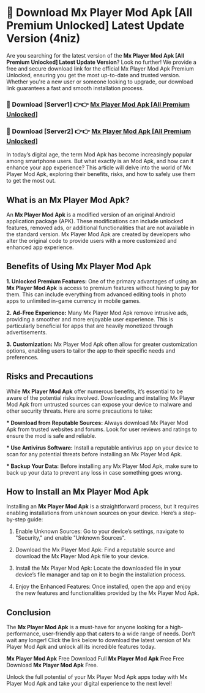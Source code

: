 # 🤖 Download Mx Player Mod Apk [All Premium Unlocked] Latest Update Version (4niz)

Are you searching for the latest version of the <strong>Mx Player Mod Apk [All Premium Unlocked] Latest Update Version</strong>? Look no further! We provide a free and secure download link for the official Mx Player Mod Apk Premium Unlocked, ensuring you get the most up-to-date and trusted version. Whether you're a new user or someone looking to upgrade, our download link guarantees a fast and smooth installation process.


<h3>📌 Download [Server1] 👉👉 <a href="https://hapymods.com?title=Mx+Player+Mod+Apk&ref=3B1">Mx Player Mod Apk [All Premium Unlocked]</a></h3>

<h3>📌 Download [Server2] 👉👉 <a href="https://hapymods.com?title=Mx+Player+Mod+Apk&ref=3B1">Mx Player Mod Apk [All Premium Unlocked]</a></h3>


In today’s digital age, the term Mod Apk has become increasingly popular among smartphone users. But what exactly is an Mod Apk, and how can it enhance your app experience? This article will delve into the world of Mx Player Mod Apk, exploring their benefits, risks, and how to safely use them to get the most out.


<h2>What is an Mx Player Mod Apk?</h2>

An <strong>Mx Player Mod Apk</strong> is a modified version of an original Android application package (APK). These modifications can include unlocked features, removed ads, or additional functionalities that are not available in the standard version. Mx Player Mod Apk are created by developers who alter the original code to provide users with a more customized and enhanced app experience.


<h2>Benefits of Using Mx Player Mod Apk</h2>

<strong> 1. Unlocked Premium Features:</strong> One of the primary advantages of using an <strong>Mx Player Mod Apk</strong> is access to premium features without having to pay for them. This can include everything from advanced editing tools in photo apps to unlimited in-game currency in mobile games.

<strong> 2. Ad-Free Experience:</strong> Many Mx Player Mod Apk remove intrusive ads, providing a smoother and more enjoyable user experience. This is particularly beneficial for apps that are heavily monetized through advertisements.

<strong> 3. Customization:</strong> Mx Player Mod Apk often allow for greater customization options, enabling users to tailor the app to their specific needs and preferences.


<h2>Risks and Precautions</h2>

While <strong>Mx Player Mod Apk</strong> offer numerous benefits, it’s essential to be aware of the potential risks involved. Downloading and installing Mx Player Mod Apk from untrusted sources can expose your device to malware and other security threats. Here are some precautions to take:

<strong> * Download from Reputable Sources:</strong> Always download Mx Player Mod Apk from trusted websites and forums. Look for user reviews and ratings to ensure the mod is safe and reliable.

<strong> * Use Antivirus Software:</strong> Install a reputable antivirus app on your device to scan for any potential threats before installing an Mx Player Mod Apk.

<strong> * Backup Your Data:</strong> Before installing any Mx Player Mod Apk, make sure to back up your data to prevent any loss in case something goes wrong.


<h2>How to Install an Mx Player Mod Apk</h2>

Installing an <strong>Mx Player Mod Apk</strong> is a straightforward process, but it requires enabling installations from unknown sources on your device. Here’s a step-by-step guide:

 1. Enable Unknown Sources: Go to your device’s settings, navigate to "Security," and enable "Unknown Sources".

 2. Download the Mx Player Mod Apk: Find a reputable source and download the Mx Player Mod Apk file to your device.

 3. Install the Mx Player Mod Apk: Locate the downloaded file in your device’s file manager and tap on it to begin the installation process.

 4. Enjoy the Enhanced Features: Once installed, open the app and enjoy the new features and functionalities provided by the Mx Player Mod Apk.


<h2><strong>Conclusion</strong></h2>

The <strong>Mx Player Mod Apk</strong> is a must-have for anyone looking for a high-performance, user-friendly app that caters to a wide range of needs. Don’t wait any longer! Click the link below to download the latest version of Mx Player Mod Apk and unlock all its incredible features today.

<strong>Mx Player Mod Apk</strong> Free Download Full <strong>Mx Player Mod Apk</strong> Free Free Download <strong>Mx Player Mod Apk</strong> Free.

Unlock the full potential of your Mx Player Mod Apk apps today with Mx Player Mod Apk and take your digital experience to the next level!